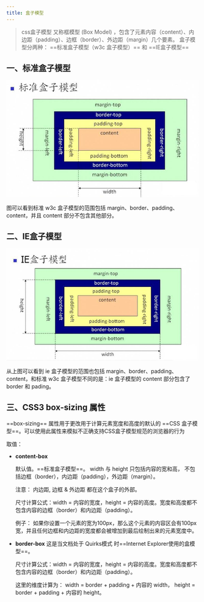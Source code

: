 ```yaml
---
title: 盒子模型
---
```




>css盒子模型 又称框模型 (Box Model) ，包含了元素内容（content）、内边距（padding）、边框（border）、外边距（margin）几个要素。
盒子模型分两种： ==标准盒子模型（w3c 盒子模型）== 和 ==IE盒子模型==

## 一、标准盒子模型
![](./images/w3c盒子模型.jpg)

图可以看到标准 w3c 盒子模型的范围包括 margin、border、padding、content，并且 content 部分不包含其他部分。

## 二、IE盒子模型

![](./images/ie盒子模型.jpg "ie盒子模型")

从上图可以看到 ie 盒子模型的范围也包括 margin、border、padding、content，和标准 w3c 盒子模型不同的是：ie 盒子模型的 content 部分包含了 border 和 pading。

## 三、CSS3 box-sizing 属性

==box-sizing== 属性用于更改用于计算元素宽度和高度的默认的 ==CSS 盒子模型==。可以使用此属性来模拟不正确支持CSS盒子模型规范的浏览器的行为

取值：

* **content-box**

     默认值。==标准盒子模型==。 width 与 height 只包括内容的宽和高， 不包括边框（border），内边距（padding），外边距（margin）。
	 
	 注意： 内边距, 边框 & 外边距 都在这个盒子的外部。
	 
	 尺寸计算公式：width = 内容的宽度，height = 内容的高度。宽度和高度都不包含内容的边框（border）和内边距（padding）。
	 
	 例子：  如果你设置一个元素的宽为100px，那么这个元素的内容区会有100px宽，并且任何边框和内边距的宽度都会被增加到最后绘制出来的元素宽度中。

*  **border-box**
		这是当文档处于 Quirks模式 时==Internet Explorer使用的盒模型==。
		
     尺寸计算公式：width = 内容的宽度，height = 内容的高度。宽度和高度都不包含内容的边框（border）和内边距（padding）。
	 
	 这里的维度计算为：
		width = border + padding + 内容的  width，
		height = border + padding + 内容的 height。